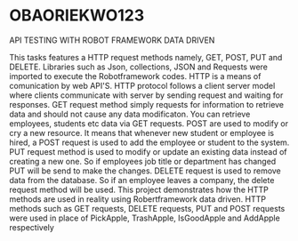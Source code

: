 # OBAORIEKWO123

API TESTING WITH ROBOT FRAMEWORK DATA DRIVEN

This tasks features a HTTP request methods namely, GET, POST, PUT and DELETE. Libraries such as Json, collections, JSON and Requests were imported to execute the Robotframework codes. HTTP is a means of comunication by web API'S. HTTP protocol follows a client server model where clients communicate with server by sending request and waiting for responses. GET request method simply requests for information to retrieve data and should not cause any data modificaton. You can retrieve employees, students etc data via GET requests. POST are used to modify or cry a new resource. It means that whenever new student or employee is hired, a POST request is used to add the employee or student to the system. PUT request method is used to modify or update an existing data instead of creating a new one. So if employees  job title or department has changed PUT will be send to make the changes. DELETE request is used to remove data from the database. So if an employee leaves a company, the delete request method will be used. This project demonstrates how the HTTP methods are used in reality using Robertframework data driven.  HTTP methods such as GET requests, DELETE requests, PUT and POST requests were used in place of  PickApple, TrashApple, IsGoodApple and AddApple respectively
   
